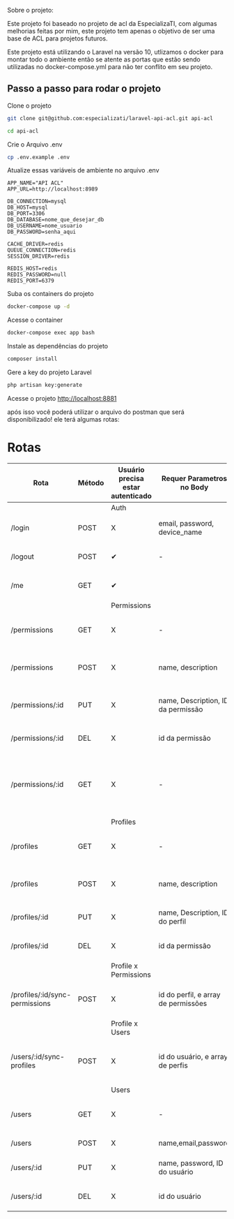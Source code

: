 Sobre o projeto:

Este projeto foi baseado no projeto de acl da EspecializaTI, com algumas melhorias feitas por mim, este projeto tem apenas o objetivo de ser uma base de ACL para projetos futuros.

Este projeto está utilizando o Laravel na versão 10, utlizamos o docker para montar todo o ambiente então se atente as portas que estão sendo utilizadas no docker-compose.yml para não ter conflito em seu projeto.

## Passo a passo para rodar o projeto
Clone o projeto
```sh
git clone git@github.com:especializati/laravel-api-acl.git api-acl
```
```sh
cd api-acl
```

Crie o Arquivo .env
```sh
cp .env.example .env
```

Atualize essas variáveis de ambiente no arquivo .env
```dosini
APP_NAME="API ACL"
APP_URL=http://localhost:8989

DB_CONNECTION=mysql
DB_HOST=mysql
DB_PORT=3306
DB_DATABASE=nome_que_desejar_db
DB_USERNAME=nome_usuario
DB_PASSWORD=senha_aqui

CACHE_DRIVER=redis
QUEUE_CONNECTION=redis
SESSION_DRIVER=redis

REDIS_HOST=redis
REDIS_PASSWORD=null
REDIS_PORT=6379
```


Suba os containers do projeto
```sh
docker-compose up -d
```


Acesse o container
```sh
docker-compose exec app bash
```


Instale as dependências do projeto
```sh
composer install
```


Gere a key do projeto Laravel
```sh
php artisan key:generate
```

Acesse o projeto
[http://localhost:8881](http://localhost:8881)

após isso você poderá utilizar o arquivo do postman que será disponibilizado! ele terá algumas rotas: 
# Rotas 

| Rota |Método| Usuário precisa estar autenticado  | Requer Parametros no Body  |       Descrição     | 
| ------------------- | ------------------- | ---------------------  | -------------------------- |  -------------------|
|||Auth|||
|/login| POST  | X | email, password, device_name | Rota para criação de usuário|
|/logout| POST  | ✔ | - | Rota para Leslogar usuário|
|/me| GET  | ✔ |  | Rota ver as informações do usuário|
|||Permissions|||
|/permissions| GET  | X | - | Rota visualizar todas as permissões|
|/permissions| POST  | X | name, description | Rota visualizar todas as permissões|
|/permissions/:id| PUT  | X | name, Description, ID da permissão | Rota para atualiazar as permissões|
|/permissions/:id| DEL  | X | id da permissão | Rota para deletar as permissões|
|/permissions/:id| GET  | X | - | Rota visualizar uma permissão específica através do ID|
|||Profiles|||
|/profiles| GET  | X | - | Rota visualizar todos os perfis|
|/profiles| POST  | X | name, description | Rota visualizar todos os perfis|
|/profiles/:id| PUT  | X | name, Description, ID do perfil | Rota para atualiazar os perfis|
|/profiles/:id| DEL  | X | id da permissão | Rota para deletar as permissões|
|||Profile x Permissions|||
|/profiles/:id/sync-permissions| POST  | X | id do perfil, e array de permissões | Rota para sincronizar permissões com perfis|
|||Profile x Users|||
|/users/:id/sync-profiles| POST  | X | id do usuário, e array de perfis | Rota para sincronizar os usuários  com os perfis|
|||Users|||
|/users| GET  | X | - | Rota visualizar todos os perfis|
|/users| POST  | X | name,email,password | Rota criar usuário|
|/users/:id| PUT  | X | name, password, ID do usuário | Rota para atualiazar o usuário|
|/users/:id| DEL  | X | id do usuário | Rota para deletar o usuário|